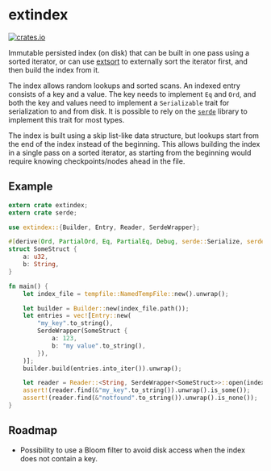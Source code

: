 # extindex

[![crates.io](https://img.shields.io/crates/v/extindex.svg)](https://crates.io/crates/extindex)

Immutable persisted index (on disk) that can be built in one pass using a sorted
iterator, or can use [extsort](https://crates.io/crates/extsort) to externally
sort the iterator first, and then build the index from it.

The index allows random lookups and sorted scans. An indexed entry consists of a
key and a value.  The key needs to implement `Eq` and `Ord`, and both the key
and values need to implement a `Serializable` trait for serialization to and
from disk. It is possible to rely on the [`serde`](https://crates.io/crates/serde)
library to implement this trait for most types.

The index is built using a skip list-like data structure, but lookups start from
the end of the index instead of the beginning. This allows building the index in
a single pass on a sorted iterator, as starting from the beginning would require
knowing checkpoints/nodes ahead in the file.

## Example

```rust
extern crate extindex;
extern crate serde;

use extindex::{Builder, Entry, Reader, SerdeWrapper};

#[derive(Ord, PartialOrd, Eq, PartialEq, Debug, serde::Serialize, serde::Deserialize)]
struct SomeStruct {
    a: u32,
    b: String,
}

fn main() {
    let index_file = tempfile::NamedTempFile::new().unwrap();

    let builder = Builder::new(index_file.path());
    let entries = vec![Entry::new(
        "my_key".to_string(),
        SerdeWrapper(SomeStruct {
            a: 123,
            b: "my value".to_string(),
        }),
    )];
    builder.build(entries.into_iter()).unwrap();

    let reader = Reader::<String, SerdeWrapper<SomeStruct>>::open(index_file).unwrap();
    assert!(reader.find(&"my_key".to_string()).unwrap().is_some());
    assert!(reader.find(&"notfound".to_string()).unwrap().is_none());
}
```

## Roadmap

- Possibility to use a Bloom filter to avoid disk access when the index does not contain a key.
